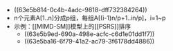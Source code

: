 - ((63e5b814-0c4b-4adc-9818-dff732384264))
- n个元素A[1..n]分成p组，每组A[(i-1)n/p+1..in/p]，i=1~p
- 示例：[[MIMD-SM]]模型上的[[PSRS]]排序
	- ((63e5b9ed-690a-498e-acfc-c6d1e01dd1f7))
	- ((63e5ba16-6f79-41a2-ac79-3f6178dd4886))